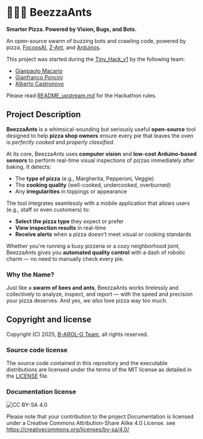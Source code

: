 # 🐝🐜🍕 BeezzaAnts

**Smarter Pizza. Powered by Vision, Bugs, and Bots.**

An open-source swarm of buzzing bots and crawling code, powered by pizza, [FocoosAI](https://focoos.ai/), [Z-Ant](https://zantfoundation.github.io/Website/), and [Arduinos](https://www.arduino.cc/).

This project was started during the [Tiny_Hack_v1](https://luma.com/59rubmuv) by the following team:

- [Gianpaolo Macario](https://github.com/gmacario)
- [Gianfranco Poncini](https://github.com/Muwattalli)
- [Alberto Castronovo](https://github.com/albertocastronovo)

Please read [README_upstream.md](README_upstream.md) for the Hackathon rules.

## Project Description

**BeezzaAnts** is a whimsical-sounding but seriously useful **open-source** tool designed to help **pizza shop owners** ensure every pie that leaves the oven is _perfectly cooked_ and _properly classified_.

At its core, BeezzaAnts uses **computer vision** and **low-cost Arduino-based sensors** to perform real-time visual inspections of pizzas immediately after baking. It detects:

- The **type of pizza** (e.g., Margherita, Pepperoni, Veggie)
- The **cooking quality** (well-cooked, undercooked, overburned)
- Any **irregularities** in toppings or appearance

The tool integrates seamlessly with a mobile application that allows users (e.g., staff or even customers) to:

- **Select the pizza type** they expect or prefer
- **View inspection results** in real-time
- **Receive alerts** when a pizza doesn't meet visual or cooking standards

Whether you're running a busy pizzeria or a cozy neighborhood joint, BeezzaAnts gives you **automated quality control** with a dash of robotic charm — no need to manually check every pie.

### Why the Name?

Just like a **swarm of bees and ants**, BeezzaAnts works tirelessly and collectively to analyze, inspect, and report — with the speed and precision your pizza deserves. And yes, _we also_ love pizza way too much.

## Copyright and license

Copyright (C) 2025, [B-AROL-O Team](https://github.com/B-AROL-O), all rights reserved.

### Source code license

The source code contained in this repository and the executable distributions are licensed under the terms of the MIT license as detailed in the [LICENSE](LICENSE) file.

### Documentation license

![CC BY-SA 4.0](https://i.creativecommons.org/l/by-sa/4.0/88x31.png)

Please note that your contribution to the project Documentation is licensed under a Creative Commons Attribution-Share Alike 4.0 License. see <https://creativecommons.org/licenses/by-sa/4.0/>

<!-- EOF -->

